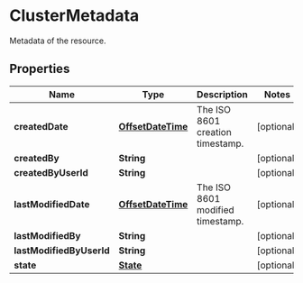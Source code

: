 

# ClusterMetadata

Metadata of the resource.
## Properties

| Name | Type | Description | Notes |
| ------------ | ------------- | ------------- | ------------- |
| **createdDate** | [**OffsetDateTime**](OffsetDateTime.md) | The ISO 8601 creation timestamp. |  [optional] |
| **createdBy** | **String** |  |  [optional] |
| **createdByUserId** | **String** |  |  [optional] |
| **lastModifiedDate** | [**OffsetDateTime**](OffsetDateTime.md) | The ISO 8601 modified timestamp. |  [optional] |
| **lastModifiedBy** | **String** |  |  [optional] |
| **lastModifiedByUserId** | **String** |  |  [optional] |
| **state** | [**State**](State.md) |  |  [optional] |


